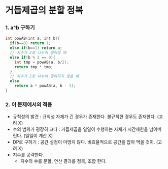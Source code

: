 # 거듭제곱의 분할 정복

### 1. a^b 구하기

```cpp
int powAB(int a, int b){
  if(b==0) return 1;
  else if(b==1) return a;
  // 지수가 2로 나누어 떨어질 때
  else if(b % 2 == 0){
    int tmp = powAB(a, b/2);
    return tmp * tmp;
  }
  // 지수가 2로 나누어 떨어지지 않을 때
  else
    return a * powAB(a, b - 1);
}
```

### 2. 이 문제에서의 적용
  - 규칙성의 발견 : 규칙성 자체가 긴 경우가 존재한다. 불규칙한 경우도 존재한다. (고려 X)
  - 수의 범위가 굉장히 크다 : 거듭제곱을 일일이 수행하는 자체가 시간제한을 넘어버린다. (일일이 계산 X)
  - DP로 구하기 : 공간 설정이 마땅치 않다. 비효율적으로 공간을 잡아 먹을 것이. (고려 X)
  - 지수를 공략한다.
    - 지수의 수를 분할, 연산 결과를 정복, 조합 한다. 
